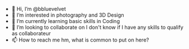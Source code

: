 - 👋 Hi, I’m @bbluevelvet
- 👀 I’m interested in photography and 3D Design
- 🌱 I’m currently learning basic skills in Coding
- 💞️ I’m looking to collaborate on I don't know if I have any skills to qualify as collaborateur
- 📫 How to reach me hm, what is common to put on here? 

<!---
bbluevelvet/bbluevelvet is a ✨ special ✨ repository because its `README.md` (this file) appears on your GitHub profile.
You can click the Preview link to take a look at your changes.
--->
